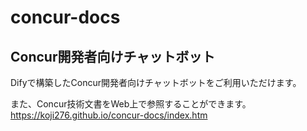 # concur-docs

## Concur開発者向けチャットボット

Difyで構築したConcur開発者向けチャットボットをご利用いただけます。


また、Concur技術文書をWeb上で参照することができます。
https://koji276.github.io/concur-docs/index.htm
